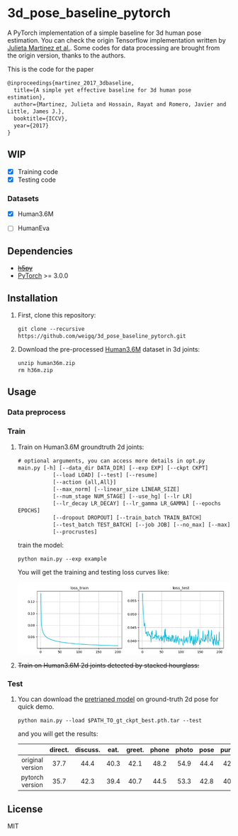 # 3d_pose_baseline_pytorch

A PyTorch implementation of a simple baseline for 3d human pose estimation.
You can check the origin Tensorflow implementation written by [Julieta Martinez et al.](https://github.com/una-dinosauria/3d-pose-baseline).
Some codes for data processing are brought from the origin version, thanks to the authors.

<!-- ![demo](./img/demo.jpg) -->

This is the code for the paper

```
@inproceedings{martinez_2017_3dbaseline,
  title={A simple yet effective baseline for 3d human pose estimation},
  author={Martinez, Julieta and Hossain, Rayat and Romero, Javier and Little, James J.},
  booktitle={ICCV},
  year={2017}
}
```

## WIP


 - [x] Training code
 - [x] Testing code

### Datasets

 - [x] Human3.6M
 - [ ] HumanEva


## Dependencies

* ~~[h5py](http://www.h5py.org/)~~
* [PyTorch](http://pytorch.org/) >= 3.0.0

## Installation

1. First, clone this repository:
    ```
    git clone --recursive https://github.com/weigq/3d_pose_baseline_pytorch.git
    ```
2. Download the pre-processed [Human3.6M](https://drive.google.com/file/d/1IbVK2fXcr77JyI_ntyRV6OvoLwoMSq3a/view?usp=sharing) dataset in 3d joints:
    ```
    unzip human36m.zip
    rm h36m.zip
    ```

## Usage

### Data preprocess

### Train

1. Train on Human3.6M groundtruth 2d joints:
    ```
    # optional arguments, you can access more details in opt.py
    main.py [-h] [--data_dir DATA_DIR] [--exp EXP] [--ckpt CKPT]
               [--load LOAD] [--test] [--resume]
               [--action {all,All}]
               [--max_norm] [--linear_size LINEAR_SIZE]
               [--num_stage NUM_STAGE] [--use_hg] [--lr LR]
               [--lr_decay LR_DECAY] [--lr_gamma LR_GAMMA] [--epochs EPOCHS]
               [--dropout DROPOUT] [--train_batch TRAIN_BATCH]
               [--test_batch TEST_BATCH] [--job JOB] [--no_max] [--max]
               [--procrustes]
    ```
    train the model:
    ```
    python main.py --exp example
    ```

    You will get the training and testing loss curves like:

    ![log](./img/log_gt.png)

2. ~~Train on Human3.6M 2d joints detected by stacked hourglass:~~
    <!-- ``` -->

    <!-- ``` -->

    <!-- You will get the training and testing loss curves like: -->

    <!-- ![log](./img/log_ft.png) -->

### Test

1. You can download the [pretrianed model](https://drive.google.com/file/d/1NUY8oZoLKY9DP63Jg_ZE96_DEJKiVvRp/view?usp=sharing) on ground-truth 2d pose for quick demo.

    ```
    python main.py --load $PATH_TO_gt_ckpt_best.pth.tar --test
    ```
    and you will get the results:

    |  | direct. | discuss. | eat. | greet. | phone | photo | pose | purch. | sit | sitd. | somke | wait | walkd. | walk | walkT | avg |
    | :--: | :--: | :--: | :--: | :--: |  :--: | :--: | :--: | :--: | :--: | :--: | :--: | :--: | :--: | :--: | :--: | :--: |
    | original version | 37.7 | 44.4 | 40.3 | 42.1 | 48.2 | 54.9 | 44.4 | 42.1 | 54.6 | 58.0 | 45.1 | 46.4 | 47.6 | 36.4 | 40.4 | 45.5|
    | pytorch version | 35.7 | 42.3 | 39.4 | 40.7 | 44.5 | 53.3 | 42.8 | 40.1 | 52.5 | 53.9 | 42.8 | 43.1 | 44.1 | 33.4 | 36.3 | - |

## License
MIT
